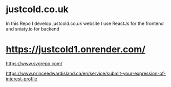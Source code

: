 # justcold.co.uk
In this Repo I develop justcold.co.uk website I use ReactJs for the frontend and sniaty.io for backend 

# https://justcold1.onrender.com/


https://www.svgrepo.com/

https://www.princeedwardisland.ca/en/service/submit-your-expression-of-interest-profile


